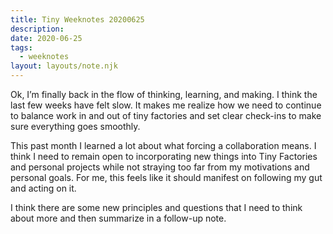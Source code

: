 ```yaml
---
title: Tiny Weeknotes 20200625
description:
date: 2020-06-25
tags:
  - weeknotes
layout: layouts/note.njk
---
```


Ok, I’m finally back in the flow of thinking, learning, and making. I think the last few weeks have felt slow. It makes me realize how we need to continue to balance work in and out of tiny factories and set clear check-ins to make sure everything goes smoothly.

This past month I learned a lot about what forcing a collaboration means. I think I need to remain open to incorporating new things into Tiny Factories and personal projects while not straying too far from my motivations and personal goals. For me, this feels like it should manifest on following my gut and acting on it.

I think there are some new principles and questions that I need to think about more and then summarize in a follow-up note.
